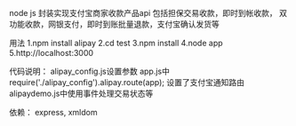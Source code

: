 node js 封装实现支付宝商家收款产品api
包括担保交易收款，即时到帐收款， 双功能收款，网银支付，即时到账批量退款，支付宝确认发货等

用法
1.npm install alipay
2.cd test
3.npm install 
4.node app
5.http://localhost:3000

代码说明：
alipay_config.js设置参数
app.js中 require('./alipay_config').alipay.route(app); 设置了支付宝通知路由
alipaydemo.js中使用事件处理交易状态等

依赖：
express, xmldom
